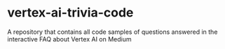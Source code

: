 # vertex-ai-trivia-code
A repository that contains all code samples of questions answered in the interactive FAQ about Vertex AI on Medium
